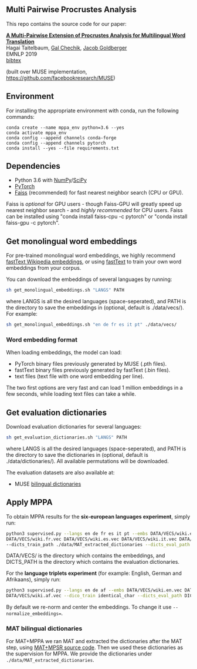 ## Multi Pairwise Procrustes Analysis
This repo contains the source code for our paper:

[**A Multi-Pairwise Extension of Procrustes Analysis for Multilingual Word Translation**]()
<br>
Hagai Taitelbaum,
[Gal Chechik](https://chechiklab.biu.ac.il/~gal/),
[Jacob Goldberger](http://www.eng.biu.ac.il/goldbej/)
<br>
EMNLP 2019
<br>
[bibtex]()

[comment]: # (todo: fix links when available)

(built over MUSE implementation, https://github.com/facebookresearch/MUSE)

## Environment
For installing the appropriate environment with conda, run the following commands:
```
conda create --name mppa_env python=3.6 --yes
conda activate mppa_env
conda config --append channels conda-forge
conda config --append channels pytorch
conda install --yes --file requirements.txt
```

## Dependencies
* Python 3.6 with [NumPy](http://www.numpy.org/)/[SciPy](https://www.scipy.org/)
* [PyTorch](http://pytorch.org/)
* [Faiss](https://github.com/facebookresearch/faiss) (recommended) for fast nearest neighbor search (CPU or GPU).

Faiss is *optional* for GPU users - though Faiss-GPU will greatly speed up nearest neighbor search - and *highly recommended* for CPU users. Faiss can be installed using "conda install faiss-cpu -c pytorch" or "conda install faiss-gpu -c pytorch".

## Get monolingual word embeddings
For pre-trained monolingual word embeddings, we highly recommend [fastText Wikipedia embeddings](https://fasttext.cc/docs/en/pretrained-vectors.html), or using [fastText](https://github.com/facebookresearch/fastText) to train your own word embeddings from your corpus.

You can download the embeddings of several languages by running:
```bash
sh get_monolingual_embeddings.sh "LANGS" PATH
```
where LANGS is all the desired languages (space-seperated),
and PATH is the directory to save the embeddings in (optional, default is ./data/vecs/).
For example:
```bash
sh get_monolingual_embeddings.sh "en de fr es it pt" ./data/vecs/
```
### Word embedding format

When loading embeddings, the model can load:
* PyTorch binary files previously generated by MUSE (.pth files).
* fastText binary files previously generated by fastText (.bin files).
* text files (text file with one word embedding per line).

The two first options are very fast and can load 1 million embeddings in a few seconds, while loading text files can take a while.

## Get evaluation dictionaries
Download evaluation dictionaries for several languages:
```bash
sh get_evaluation_dictionaries.sh "LANGS" PATH
```
where LANGS is all the desired languages (space-seperated),
and PATH is the directory to save the dictionaries in (optional, default is ./data/dictionaries/).
All available permutations will be downloaded.

The evaluation datasets are also available at:
* MUSE [bilingual dictionaries](https://github.com/facebookresearch/MUSE#ground-truth-bilingual-dictionaries)

## Apply MPPA
To obtain MPPA results for the **six-european languages experiment**, simply run:
```bash
python3 supervised.py --langs en de fr es it pt --embs DATA/VECS/wiki.en.vec DATA/VECS/wiki.de.vec
DATA/VECS/wiki.fr.vec DATA/VECS/wiki.es.vec DATA/VECS/wiki.it.vec DATA/VECS/wiki.pt.vec --dico_train MAT
--dicts_train_path ./data/MAT_extracted_dictionaries --dicts_eval_path DICTS_PATH --n_refinement 5
```
DATA/VECS/ is the directory which contains the embeddings,
and DICTS_PATH is the directory which contains the evaluation dictionaries.

For the **language triplets experiment** (for example: English, German and Afrikaans), simply run:
```bash
python3 supervised.py --langs en de af --embs DATA/VECS/wiki.en.vec DATA/VECS/wiki.de.vec
DATA/VECS/wiki.af.vec --dico_train identical_char --dicts_eval_path DICTS_PATH --n_refinement 10
```

By default we re-norm and center the embeddings. To change it use `--normalize_embeddings=`.

### MAT bilingual dictionaries

For MAT+MPPA we ran MAT and extracted the dictionaries after the MAT step, using [MAT+MPSR source code](https://github.com/ccsasuke/umwe).
Then we used these dictionaries as the supervision for MPPA.
We provide the dictionaries under `./data/MAT_extracted_dictionaries`.